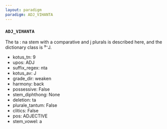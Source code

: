```yaml
---
layout: paradigm
paradigm: ADJ_VIHANTA
---
```

### ` ADJ_VIHANTA `

The ta : na stem with a comparative and j plurals is described here, and the dictionary class is ⁹⁻J.
* kotus_tn: 9
* upos: ADJ
* suffix_regex: nta
* kotus_av: J
* grade_dir: weaken
* harmony: back
* possessive: False
* stem_diphthong: None
* deletion: ta
* plurale_tantum: False
* clitics: False
* pos: ADJECTIVE
* stem_vowel: a

